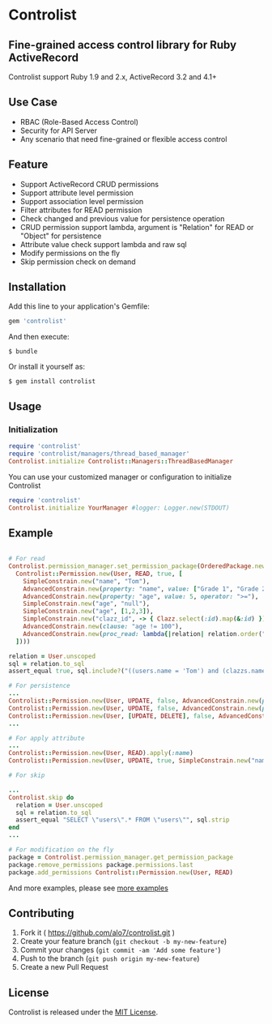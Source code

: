 # Controlist

## Fine-grained access control library for Ruby ActiveRecord

Controlist support Ruby 1.9 and 2.x, ActiveRecord 3.2 and 4.1+

## Use Case

* RBAC (Role-Based Access Control)
* Security for API Server
* Any scenario that need fine-grained or flexible access control

## Feature

* Support ActiveRecord CRUD permissions
* Support attribute level permission
* Support association level permission
* Filter attributes for READ permission
* Check changed and previous value for persistence operation
* CRUD permission support lambda, argument is "Relation" for READ or "Object" for persistence
* Attribute value check support lambda and raw sql
* Modify permissions on the fly
* Skip permission check on demand

## Installation

Add this line to your application's Gemfile:

```ruby
gem 'controlist'
```

And then execute:

    $ bundle

Or install it yourself as:

    $ gem install controlist

## Usage

### Initialization

```ruby
require 'controlist'
require 'controlist/managers/thread_based_manager'
Controlist.initialize Controlist::Managers::ThreadBasedManager
```

You can use your customized manager or configuration to initialize Controlist

```ruby
require 'controlist'
Controlist.initialize YourManager #logger: Logger.new(STDOUT)

```

## Example

```ruby

# For read
Controlist.permission_manager.set_permission_package(OrderedPackage.new(
  Controlist::Permission.new(User, READ, true, [
    SimpleConstrain.new("name", "Tom"),
    AdvancedConstrain.new(property: "name", value: ["Grade 1", "Grade 2"], relation: "clazz"),
    AdvancedConstrain.new(property: "age", value: 5, operator: ">="),
    SimpleConstrain.new("age", "null"),
    SimpleConstrain.new("age", [1,2,3]),
    SimpleConstrain.new("clazz_id", -> { Clazz.select(:id).map(&:id) }),
    AdvancedConstrain.new(clause: "age != 100"),
    AdvancedConstrain.new(proc_read: lambda{|relation| relation.order("id DESC").limit(3) })
  ])))

relation = User.unscoped
sql = relation.to_sql
assert_equal true, sql.include?("((users.name = 'Tom') and (clazzs.name in ('Grade 1','Grade 2')) and (users.age >= 5) and (users.age is null) and (users.age in (1,2,3)) and (users.clazz_id in (1,2,3)) and (age != 100)) ORDER BY id DESC LIMIT 3")

# For persistence
...
Controlist::Permission.new(User, UPDATE, false, AdvancedConstrain.new(property: "name", value: "To", operator: "include?")),
Controlist::Permission.new(User, UPDATE, false, AdvancedConstrain.new(proc_persistence: lambda{|object, operation| object.name == "Block"})),
Controlist::Permission.new(User, [UPDATE, DELETE], false, AdvancedConstrain.new(property: "name", value: ["Grade 1", "Grade 3"], relation: "clazz")),
...

# For apply attribute
...
Controlist::Permission.new(User, READ).apply(:name)
Controlist::Permission.new(User, UPDATE, true, SimpleConstrain.new("name", "Tom")).apply(name: "Test", clazz_id: [1, 2]),

# For skip

...
Controlist.skip do
  relation = User.unscoped
  sql = relation.to_sql
  assert_equal "SELECT \"users\".* FROM \"users\"", sql.strip
end
...

# For modification on the fly
package = Controlist.permission_manager.get_permission_package
package.remove_permissions package.permissions.last
package.add_permissions Controlist::Permission.new(User, READ)

```

And more examples, please see [more examples](https://github.com/alo7/controlist/blob/master/test/feature_test.rb)

## Contributing

1. Fork it ( https://github.com/alo7/controlist.git )
2. Create your feature branch (`git checkout -b my-new-feature`)
3. Commit your changes (`git commit -am 'Add some feature'`)
4. Push to the branch (`git push origin my-new-feature`)
5. Create a new Pull Request


## License

Controlist is released under the [MIT License](http://www.opensource.org/licenses/MIT).
